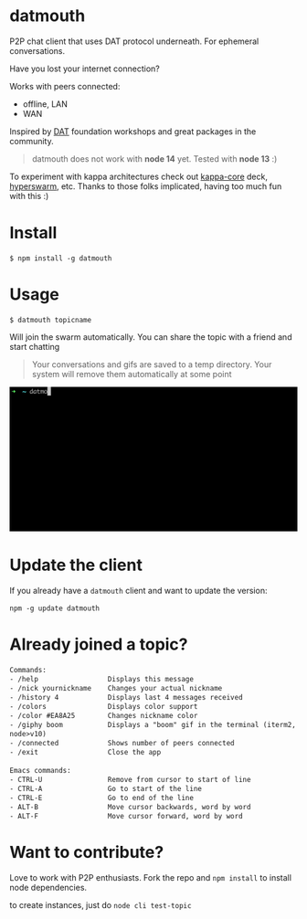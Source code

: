 # datmouth

P2P chat client that uses DAT protocol underneath. For ephemeral conversations.

Have you lost your internet connection? 

Works with peers connected:
- offline, LAN
- WAN

Inspired by [DAT](https://dat.foundation/) foundation workshops and great packages in the community.

> datmouth does not work with **node 14** yet. Tested with **node 13** :)

To experiment with kappa architectures check out [kappa-core](https://www.npmjs.com/package/kappa-core) deck, [hyperswarm](https://www.npmjs.com/package/hyperswarm), etc. Thanks to those folks implicated, having too much fun with this :)

# Install

```
$ npm install -g datmouth
```

# Usage

```
$ datmouth topicname
```

Will join the swarm automatically. You can share the topic with a friend and start chatting

> Your conversations and gifs are saved to a temp directory. Your system will remove them automatically at some point

![](datmouth.gif)

# Update the client

If you already have a `datmouth` client and want to update the version:

```
npm -g update datmouth
```

# Already joined a topic?

```
Commands:
- /help                 Displays this message
- /nick yournickname    Changes your actual nickname
- /history 4            Displays last 4 messages received
- /colors               Displays color support
- /color #EA8A25        Changes nickname color
- /giphy boom           Displays a "boom" gif in the terminal (iterm2, node>v10)
- /connected            Shows number of peers connected
- /exit                 Close the app

Emacs commands:
- CTRL-U                Remove from cursor to start of line
- CTRL-A                Go to start of the line
- CTRL-E                Go to end of the line
- ALT-B                 Move cursor backwards, word by word
- ALT-F                 Move cursor forward, word by word
```

# Want to contribute?

Love to work with P2P enthusiasts. Fork the repo and `npm install` to install node dependencies.

to create instances, just do `node cli test-topic`